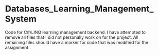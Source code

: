 # Databases_Learning_Management_System
Code for C#/LINQ learning management backend. I have attempted to remove all files that I did not personally work on for the project. All remaining files should have a marker for code that was modified for the assignment.
